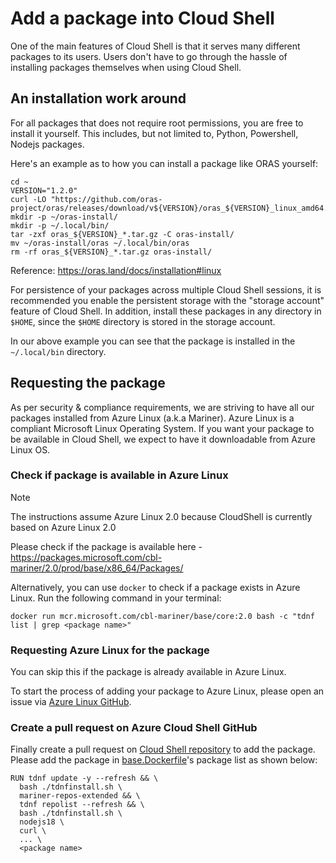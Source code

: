 # Add a package into Cloud Shell

One of the main features of Cloud Shell is that it serves many different packages to its users. Users don't have to go through the hassle of installing packages themselves when using Cloud Shell.

## An installation work around

For all packages that does not require root permissions, you are free to install it yourself. This includes, but not limited to, Python, Powershell, Nodejs packages.

Here's an example as to how you can install a package like ORAS yourself:

```
cd ~
VERSION="1.2.0"
curl -LO "https://github.com/oras-project/oras/releases/download/v${VERSION}/oras_${VERSION}_linux_amd64.tar.gz"
mkdir -p ~/oras-install/
mkdir -p ~/.local/bin/
tar -zxf oras_${VERSION}_*.tar.gz -C oras-install/
mv ~/oras-install/oras ~/.local/bin/oras
rm -rf oras_${VERSION}_*.tar.gz oras-install/
```
Reference: https://oras.land/docs/installation#linux

For persistence of your packages across multiple Cloud Shell sessions, it is recommended you enable the persistent storage with the "storage account" feature of Cloud Shell. In addition, install these packages in any directory in `$HOME`, since the `$HOME` directory is stored in the storage account.

In our above example you can see that the package is installed in the `~/.local/bin` directory.

## Requesting the package

As per security & compliance requirements, we are striving to have all our packages installed from Azure Linux (a.k.a Mariner). Azure Linux is a compliant Microsoft Linux Operating System. If you want your package to be available in Cloud Shell, we expect to have it downloadable from Azure Linux OS. 

### Check if package is available in Azure Linux

> [!NOTE]
> The instructions assume Azure Linux 2.0 because CloudShell is currently based on Azure Linux 2.0

Please check if the package is available here - 
https://packages.microsoft.com/cbl-mariner/2.0/prod/base/x86_64/Packages/

Alternatively, you can use `docker` to check if a package exists in Azure Linux. Run the following command in your terminal:

```
docker run mcr.microsoft.com/cbl-mariner/base/core:2.0 bash -c "tdnf list | grep <package name>"
 ```

### Requesting Azure Linux for the package

You can skip this if the package is already available in Azure Linux.

To start the process of adding your package to Azure Linux, please open an issue via [Azure Linux GitHub](https://github.com/microsoft/azurelinux/issues).
### Create a pull request on Azure Cloud Shell GitHub

Finally create a pull request on [Cloud Shell repository](https://github.com/Azure/CloudShell) to add the package. Please add the package in [base.Dockerfile](https://github.com/Azure/CloudShell/blob/master/linux/base.Dockerfile)'s package list as shown below: 


```
RUN tdnf update -y --refresh && \
  bash ./tdnfinstall.sh \
  mariner-repos-extended && \
  tdnf repolist --refresh && \
  bash ./tdnfinstall.sh \
  nodejs18 \
  curl \
  ... \
  <package name>
```


